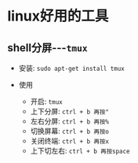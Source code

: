 # linux好用的工具

## shell分屏---`tmux`

- 安装: `sudo apt-get install tmux`

- 使用
  - 开启: `tmux`
  - 上下分屏: `ctrl + b 再按"`
  - 左右分屏: `ctrl + b 再按%`
  - 切换屏幕: `ctrl + b 再按o`
  - 关闭终端: `ctrl + b 再按x`
  - 上下切左右: `ctrl + b 再按space`
